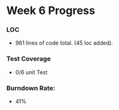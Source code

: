 # Week 6 Progress

### LOC
- 961 lines of code total. (45 loc added). 

### Test Coverage
- 0/6 unit Test

### Burndown Rate:
- 41%
